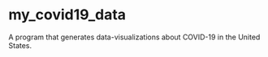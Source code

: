 # my_covid19_data
A program that generates data-visualizations about COVID-19 in the United States.
